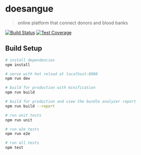 # doesangue
> online platform that connect donors and blood banks

[![Build Status](https://travis-ci.org/doesangueorg/doesangue-webapp.svg?branch=development)](https://travis-ci.org/doesangueorg/doesangue-webapp)
[![Test Coverage](https://api.codeclimate.com/v1/badges/88b2925e883b5a637ddf/test_coverage)](https://codeclimate.com/github/doesangueorg/doesangue-webapp/test_coverage)

## Build Setup

``` bash
# install dependencies
npm install

# serve with hot reload at localhost:8080
npm run dev

# build for production with minification
npm run build

# build for production and view the bundle analyzer report
npm run build --report

# run unit tests
npm run unit

# run e2e tests
npm run e2e

# run all tests
npm test
```

